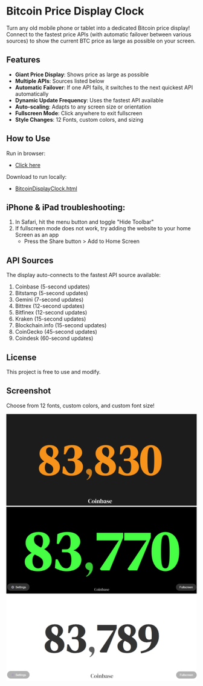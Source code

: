 # Bitcoin Price Display Clock

Turn any old mobile phone or tablet into a dedicated Bitcoin price display! Connect to the fastest price APIs (with automatic failover between various sources) to show the current BTC price as large as possible on your screen.
     
## Features

- **Giant Price Display**: Shows price as large as possible
- **Multiple APIs**: Sources listed below
- **Automatic Failover**: If one API fails, it switches to the next quickest API automatically
- **Dynamic Update Frequency**: Uses the fastest API available
- **Auto-scaling**: Adapts to any screen size or orientation
- **Fullscreen Mode**: Click anywhere to exit fullscreen
- **Style Changes**: 12 Fonts, custom colors, and sizing

## How to Use

Run in browser:  
- <a href="https://dropthepress.github.io/Bitcoin-Display-Clock/" target="_blank">Click here</a>
  
Download to run locally:  
- <a href="BitcoinDisplayClock.html" download>BitcoinDisplayClock.html</a>

## iPhone & iPad troubleshooting: 

1. In Safari, hit the menu button and toggle "Hide Toolbar"
2. If fullscreen mode does not work, try adding the website to your home Screen as an app
   - Press the Share button > Add to Home Screen

## API Sources

The display auto-connects to the fastest API source available:

1. Coinbase (5-second updates)
3. Bitstamp (5-second updates)
4. Gemini (7-second updates)
5. Bittrex (12-second updates)
6. Bitfinex (12-second updates)
7. Kraken (15-second updates)
8. Blockchain.info (15-second updates)
9. CoinGecko (45-second updates)
10. Coindesk (60-second updates)

## License

This project is free to use and modify.

## Screenshot

Choose from 12 fonts, custom colors, and custom font size!

![Screenshot](Screenshots/Screenshot_01.png)
![Screenshot](Screenshots/Screenshot_02.png)
![Screenshot](Screenshots/Screenshot_03.png)
